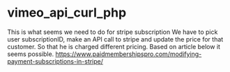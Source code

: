 # vimeo_api_curl_php
This is  what seems we need to do for stripe subscription  We have to pick user subscriptionID, make an API call to stripe and update the price for that customer.  So that he is charged different pricing. Based on article below it seems possible.  https://www.paidmembershipspro.com/modifying-payment-subscriptions-in-stripe/
